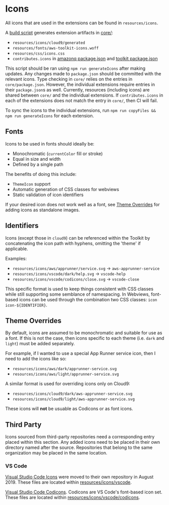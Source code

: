 # Icons

All icons that are used in the extensions can be found in `resources/icons`.

A [build script](../scripts/generateIcons.ts) generates extension artifacts in [core/](../packages/core/):

-   `resources/icons/cloud9/generated`
-   `resources/fonts/aws-toolkit-icons.woff`
-   `resources/css/icons.css`
-   `contributes.icons` in [amazonq package.json](../packages/amazonq/package.json) and [toolkit package.json](../packages/toolkit/package.json)

This script should be ran using `npm run generateIcons` after making updates. Any changes made to `package.json` should be committed with the relevant icons. Type checking in `core/` relies on the entries in `core/package.json`. However, the individual extensions require entries in their `package.json`s as well. Currently, resources (including icons) are shared between `core/` and the individual extensions. If `contributes.icons` in each of the extensions does not match the entry in `core/`, then CI will fail.

To sync the icons to the individual extensions, run `npm run copyFiles && npm run generateIcons` for each extension.

## Fonts

Icons to be used in fonts should ideally be:

-   Monochromatic (`currentColor` fill or stroke)
-   Equal in size and width
-   Defined by a single path

The benefits of doing this include:

-   `ThemeIcon` support
-   Automatic generation of CSS classes for webviews
-   Static validation of icon identifiers

If your desired icon does not work well as a font, see [Theme Overrides](#theme-overrides) for adding icons as standalone images.

## Identifiers

Icons (except those in `cloud9`) can be referenced within the Toolkit by concatenating the icon path with hyphens, omitting the 'theme' if applicable.

Examples:

-   `resources/icons/aws/apprunner/service.svg` -> `aws-apprunner-service`
-   `resources/icons/vscode/dark/help.svg` -> `vscode-help`
-   `resources/icons/vscode/codicons/close.svg` -> `vscode-close`

This specific format is used to keep things consistent with CSS classes while still supporting some semblance of namespacing. In Webviews, font-based icons can be used through the combination two CSS classes: `icon icon-${IDENTIFIER}`.

## Theme Overrides

By default, icons are assumed to be monochromatic and suitable for use as a font. If this is not the case, then icons specific to each theme (i.e. `dark` and `light`) must be added separately.

For example, if I wanted to use a special App Runner service icon, then I need to add the icons like so:

-   `resources/icons/aws/dark/apprunner-service.svg`
-   `resources/icons/aws/light/apprunner-service.svg`

A similar format is used for overriding icons only on Cloud9:

-   `resources/icons/cloud9/dark/aws-apprunner-service.svg`
-   `resources/icons/cloud9/light/aws-apprunner-service.svg`

These icons will **not** be usuable as Codicons or as font icons.

## Third Party

Icons sourced from third-party repositories need a corresponding entry placed within this section. Any added icons need to be placed in their own directory named after the source. Repositories that belong to the same organization may be placed in the same location.

### VS Code

[Visual Studio Code Icons](https://github.com/microsoft/vscode-icons) were moved to their own repository in August 2019. These files are located within [resources/icons/vscode](resources/icons/vscode).

[Visual Studio Code Codicons](https://github.com/microsoft/vscode-codicons). Codicons are VS Code's font-based icon set. These files are located within [resources/icons/vscode/codicons](resources/icons/vscode/codicons).
